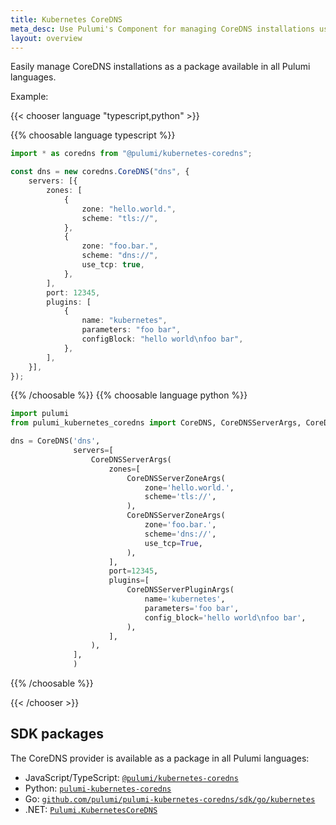```yaml
---
title: Kubernetes CoreDNS
meta_desc: Use Pulumi's Component for managing CoreDNS installations using infrastructure as code.
layout: overview
---
```


Easily manage CoreDNS installations as a package available in all Pulumi languages.

Example:

{{< chooser language "typescript,python" >}}

{{% choosable language typescript %}}

```typescript
import * as coredns from "@pulumi/kubernetes-coredns";

const dns = new coredns.CoreDNS("dns", {
    servers: [{
        zones: [
            {
                zone: "hello.world.",
                scheme: "tls://",
            },
            {
                zone: "foo.bar.",
                scheme: "dns://",
                use_tcp: true,
            },
        ],
        port: 12345,
        plugins: [
            {
                name: "kubernetes",
                parameters: "foo bar",
                configBlock: "hello world\nfoo bar",
            },
        ],
    }],
});
```

{{% /choosable %}}
{{% choosable language python %}}

```python
import pulumi
from pulumi_kubernetes_coredns import CoreDNS, CoreDNSServerArgs, CoreDNSServerZoneArgs, CoreDNSServerPluginArgs

dns = CoreDNS('dns',
              servers=[
                  CoreDNSServerArgs(
                      zones=[
                          CoreDNSServerZoneArgs(
                              zone='hello.world.',
                              scheme='tls://',
                          ),
                          CoreDNSServerZoneArgs(
                              zone='foo.bar.',
                              scheme='dns://',
                              use_tcp=True,
                          ),
                      ],
                      port=12345,
                      plugins=[
                          CoreDNSServerPluginArgs(
                              name='kubernetes',
                              parameters='foo bar',
                              config_block='hello world\nfoo bar',
                          ),
                      ],
                  ),
              ],
              )
```

{{% /choosable %}}

{{< /chooser >}}

## SDK packages

The CoreDNS provider is available as a package in all Pulumi languages:

* JavaScript/TypeScript: [`@pulumi/kubernetes-coredns`](https://www.npmjs.com/package/@pulumi/kubernetes-coredns)
* Python: [`pulumi-kubernetes-coredns`](https://pypi.org/project/pulumi-kubernetes-coredns/)
* Go: [`github.com/pulumi/pulumi-kubernetes-coredns/sdk/go/kubernetes`](https://github.com/pulumi/pulumi-kubernetes-coredns)
* .NET: [`Pulumi.KubernetesCoreDNS`](https://www.nuget.org/packages/Pulumi.KubernetesCoreDNS)
